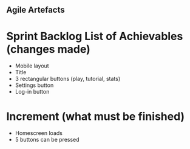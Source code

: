 ## Agile Artefacts
# Sprint Backlog List of Achievables (changes made)
* Mobile layout
* Title
* 3 rectangular buttons (play, tutorial, stats)
* Settings button
* Log-in button
# Increment (what must be finished)
* Homescreen loads
* 5 buttons can be pressed